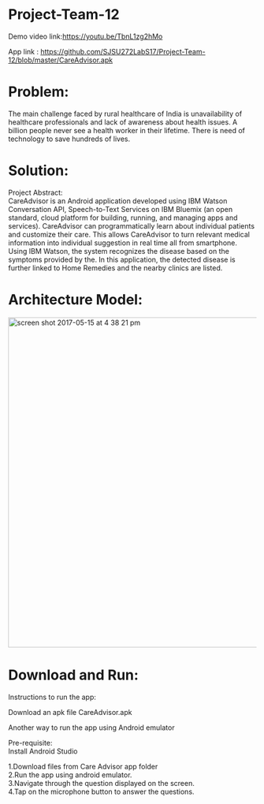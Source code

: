 # Project-Team-12

Demo video link:https://youtu.be/TbnL1zg2hMo <br />

App link : https://github.com/SJSU272LabS17/Project-Team-12/blob/master/CareAdvisor.apk <br />


# Problem:
The main challenge faced by rural healthcare of India is unavailability of healthcare professionals and lack of awareness about health issues. A billion people never see a health worker in their lifetime. There is need of technology to save hundreds of lives.

# Solution:
Project Abstract: <br />
CareAdvisor is an Android application developed using IBM Watson Conversation API, Speech-to-Text Services on IBM Bluemix (an open standard, cloud platform for building, running, and managing apps and services). CareAdvisor can programmatically learn about individual patients and customize their care. This allows CareAdvisor to turn relevant medical information into individual suggestion in real time all from smartphone. Using IBM Watson, the system recognizes the disease based on the symptoms provided by the. In this application, the detected disease is further linked to Home Remedies and the nearby clinics are listed. 

# Architecture Model:

<img width="670" alt="screen shot 2017-05-15 at 4 38 21 pm" src="https://cloud.githubusercontent.com/assets/25470880/26088516/9ffb769c-39ac-11e7-90f6-932b0136fa0b.png">

# Download and Run:

Instructions to run the app:<br />

Download an apk file CareAdvisor.apk  <br />

Another way to run the app using Android emulator <br />

Pre-requisite: <br />
Install Android Studio <br />

1.Download files from Care Advisor app folder <br />
2.Run the app using android emulator. <br />
3.Navigate through the question displayed on the screen. <br />
4.Tap on the microphone button to answer the questions. <br />



